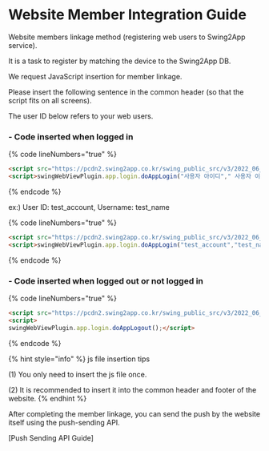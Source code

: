 # Website Member Integration Guide

Website members linkage method (registering web users to Swing2App service).&#x20;

It is a task to register by matching the device to the Swing2App DB.

We request JavaScript insertion for member linkage.

Please insert the following sentence in the common header (so that the script fits on all screens).

The user ID below refers to your web users.&#x20;

### - Code inserted when logged in

{% code lineNumbers="true" %}
```html
<script src="https://pcdn2.swing2app.co.kr/swing_public_src/v3/2022_06_17_001/js/swing_app_on_web.js?20220819"></script>
<script>swingWebViewPlugin.app.login.doAppLogin("사용자 아이디"," 사용자 이름"); </script>
```
{% endcode %}

ex:) User ID: test\_account, Username: test\_name

{% code lineNumbers="true" %}
```html
<script src="https://pcdn2.swing2app.co.kr/swing_public_src/v3/2022_06_17_001/js/swing_app_on_web.js?20220819"></script>
<script>swingWebViewPlugin.app.login.doAppLogin("test_account","test_name"); </script>
```
{% endcode %}

### - Code inserted when logged out or not logged in

{% code lineNumbers="true" %}
```html
<script src="https://pcdn2.swing2app.co.kr/swing_public_src/v3/2022_06_17_001/js/swing_app_on_web.js?20220819"></script>
<script>swingWebViewPlugin.app.login.doAppLogout();</script>
```
{% endcode %}

{% hint style="info" %}
js file insertion tips

(1) You only need to insert the js file once.

(2) It is recommended to insert it into the common header and footer of the website.
{% endhint %}

After completing the member linkage, you can send the push by the website itself using the push-sending API.

\[Push Sending API Guide]

###

###
